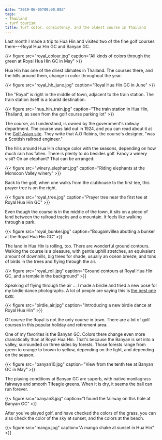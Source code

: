 ```yaml
---
date: "2019-06-05T00:00:00Z"
tags:
- Thailand
- turf tourism
title: Turf color, consistency, and the oldest course in Thailand
---
```


Last month I made a trip to Hua Hin and visited two of the fine golf courses there---Royal Hua Hin GC and Banyan GC. 

{{< figure src="royal_colour.jpg" caption="All kinds of colors through the green at Royal Hua Hin GC in May" >}}

Hua Hin has one of the driest climates in Thailand. The courses there, and the hills around them, change in color throughout the year.

{{< figure src="royal_hh_june.jpg" caption="Royal Hua Hin GC in June" >}}

The "Royal" is right in the middle of town, adjacent to the train station. The train station itself is a tourist destination.

{{< figure src="hua_hin_train.jpg" caption="The train station in Hua Hin, Thailand, as seen from the golf course parking lot" >}}

The course, as I understand, is owned by the government's railway department. The course was laid out in 1924, and you can read about it at the [Golf Asian site](https://www.golfasian.com/golf-courses/thailand-golf-courses/hua-hin/royal-hua-hin-golf-course/). They write that A.O Robins, the course's designer, "was a Scottish railroad engineer."

The hills around Hua Hin change color with the seasons, depending on how much rain has fallen. There is plenty to do besides golf. Fancy a winery visit? On an elephant? That can be arranged.

{{< figure src="winery_elephant.jpg" caption="Riding elephants at the Monsoon Valley winery" >}}

Back to the golf, when one walks from the clubhouse to the first tee, this prayer tree is on the right.

{{< figure src="royal_tree.jpg" caption="Prayer tree near the first tee at Royal Hua Hin GC" >}}

Even though the course is in the middle of the town, it sits on a piece of land between the railroad tracks and a mountain. It feels like walking through a park.

{{< figure src="royal_bunker.jpg" caption="Bougainvillea abutting a bunker at the Royal Hua Hin GC" >}}

The land in Hua Hin is rolling, too. There are wonderful ground contours. Walking the course is a pleasure, with gentle uphill stretches, an equivalent amount of downhills, big trees for shade, usually an ocean breeze, and tons of birds in the trees and flying through the air.

{{< figure src="royal_roll.jpg" caption="Ground contours at Royal Hua Hin GC, and a temple in the background" >}}

Speaking of flying through the air ... I made a birdie and tried a new pose for my birdie dance photographs. A lot of people are saying this is [the best one ever](https://www.micahwoods.com/2019/05/a-lot-of-people-are-saying-.html). 

{{< figure src="birdie_air.jpg" caption="Introducing a new birdie dance at Royal Hua Hin" >}}

Of course the Royal is not the only course in town. There are a lot of golf courses in this popular holiday and retirement area. 

One of my favorites is the Banyan GC. Colors there change even more dramatically than at Royal Hua Hin. That's because the Banyan is set into a valley, surrounded on three sides by forests. Those forests range from green to orange to brown to yellow, depending on the light, and depending on the season.

{{< figure src="banyan10.jpg" caption="View from the tenth tee at Banyan GC in May" >}}

The playing conditions at Banyan GC are superb, with native manilagrass fairways and smooth Tifeagle greens. When it is dry, it seems the ball can run forever. 

{{< figure src="banyan8.jpg" caption="I found the fairway on this hole at Banyan GC" >}}

After you've played golf, and have checked the colors of the grass, you can also check the color of the sky at sunset, and the colors at the beach.

{{< figure src="mango.jpg" caption="A mango shake at sunset in Hua Hin" >}}
